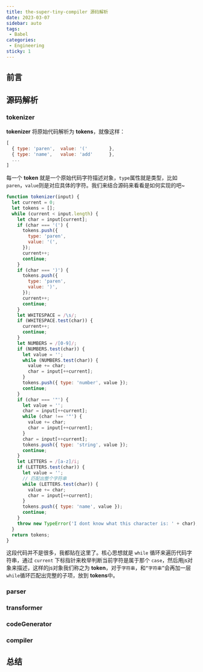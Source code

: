 ```yaml
---
title: the-super-tiny-compiler 源码解析
date: 2023-03-07
sidebar: auto
tags: 
 - Babel
categories:
 - Engineering
sticky: 1
---
```


## 前言



## 源码解析

### tokenizer
**tokenizer** 将原始代码解析为 **tokens**，就像这样：

```js
[
  { type: 'paren',  value: '('        },
  { type: 'name',   value: 'add'      },
  ...
]
```
每一个 **token** 就是一个原始代码字符描述对象，`type`属性就是类型，比如 `paren`，`value`则是对应具体的字符。我们来结合源码来看看是如何实现的吧~

```js
function tokenizer(input) {
  let current = 0;
  let tokens = [];
  while (current < input.length) {
    let char = input[current];
    if (char === '(') {
      tokens.push({
        type: 'paren',
        value: '(',
      });
      current++;
      continue;
    }
    if (char === ')') {
      tokens.push({
        type: 'paren',
        value: ')',
      });
      current++;
      continue;
    }
    let WHITESPACE = /\s/;
    if (WHITESPACE.test(char)) {
      current++;
      continue;
    }
    let NUMBERS = /[0-9]/;
    if (NUMBERS.test(char)) {
      let value = '';
      while (NUMBERS.test(char)) {
        value += char;
        char = input[++current];
      }
      tokens.push({ type: 'number', value });
      continue;
    }
    if (char === '"') {
      let value = '';
      char = input[++current];
      while (char !== '"') {
        value += char;
        char = input[++current];
      }
      char = input[++current];
      tokens.push({ type: 'string', value });
      continue;
    }
    let LETTERS = /[a-z]/i;
    if (LETTERS.test(char)) {
      let value = '';
      // 匹配出整个字符串
      while (LETTERS.test(char)) {
        value += char;
        char = input[++current];
      }
      tokens.push({ type: 'name', value });
      continue;
    }
    throw new TypeError('I dont know what this character is: ' + char);
  }
  return tokens;
}
```
这段代码并不是很多，我都贴在这里了。核心思想就是 `while` 循环来遍历代码字符串，通过 `current` 下标指针来枚举判断当前字符是属于那个 `case`，然后用js对象来描述，这样的js对象我们称之为 **token**，对于`字符串`，和`“字符串”`会再加一层`while`循环匹配出完整的子项，放到 **tokens**中。


### parser

### transformer

### codeGenerator

### compiler



## 总结






